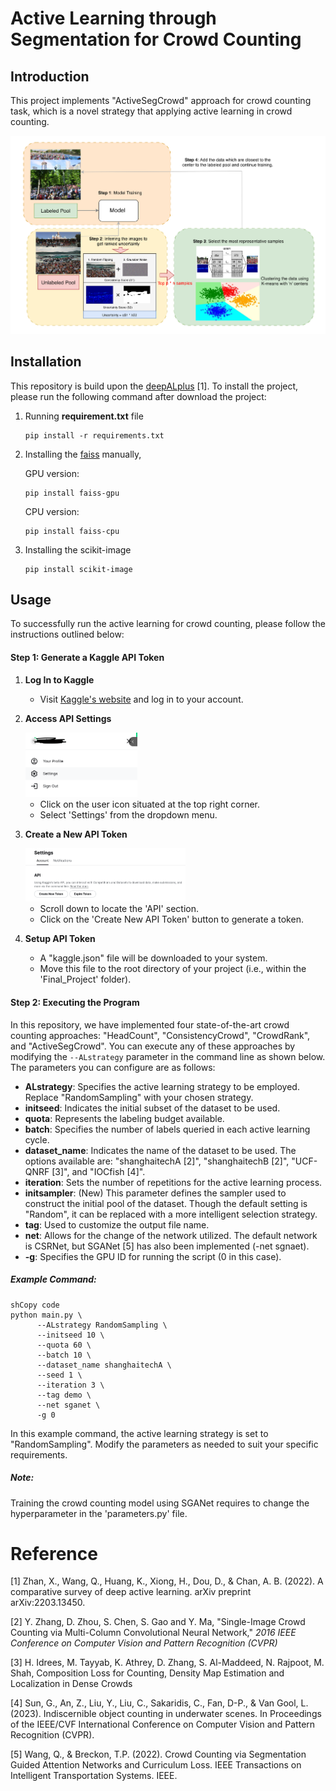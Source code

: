 # Active Learning through Segmentation for Crowd Counting

## Introduction

This project implements "ActiveSegCrowd" approach for crowd counting task, which is a novel strategy that applying active learning in crowd counting.

<img src="https://raw.githubusercontent.com/ZihanDai/images/master/pipeline.png" style="zoom:50%;" />

## Installation

This repository is build upon the [deepALplus](https://github.com/SineZHAN/deepALplus/tree/master) [1]. To install the project, please run the following command after download the project:

1. Running **requirement.txt** file

   ```
   pip install -r requirements.txt    
   ```

2. Installing the [faiss](https://github.com/facebookresearch/faiss) manually, 

   GPU version:

   ```
   pip install faiss-gpu
   ```

   CPU version:

   ```
   pip install faiss-cpu
   ```

3. Installing the scikit-image

   ```
   pip install scikit-image
   ```

## Usage

To successfully run the active learning for crowd counting, please follow the instructions outlined below:

#### Step 1: Generate a Kaggle API Token

1. **Log In to Kaggle**
   - Visit [Kaggle's website](https://www.kaggle.com/) and log in to your account.

2. **Access API Settings**

   <img src="https://raw.githubusercontent.com/ZihanDai/images/master/%E6%88%AA%E5%B1%8F2023-09-04%2016.23.14.png" alt="w" style="zoom:25%;" />

   - Click on the user icon situated at the top right corner.
   - Select 'Settings' from the dropdown menu.

3. **Create a New API Token**

   <img src="https://raw.githubusercontent.com/ZihanDai/images/master/%E6%88%AA%E5%B1%8F2023-09-04%2016.24.43.png" style="zoom:25%;" />

   - Scroll down to locate the 'API' section.
   - Click on the 'Create New API Token' button to generate a token.

4. **Setup API Token**

   - A "kaggle.json" file will be downloaded to your system.
   - Move this file to the root directory of your project (i.e., within the 'Final_Project' folder).

#### Step 2: Executing the Program

In this repository, we have implemented four state-of-the-art crowd counting approaches: "HeadCount", "ConsistencyCrowd", "CrowdRank", and "ActiveSegCrowd". You can execute any of these approaches by modifying the `--ALstrategy` parameter in the command line as shown below. The parameters you can configure are as follows:

- **ALstrategy**: Specifies the active learning strategy to be employed. Replace "RandomSampling" with your chosen strategy.
- **initseed**: Indicates the initial subset of the dataset to be used.
- **quota**: Represents the labeling budget available.
- **batch**: Specifies the number of labels queried in each active learning cycle.
- **dataset_name**: Indicates the name of the dataset to be used. The options available are: "shanghaitechA [2]", "shanghaitechB [2]", "UCF-QNRF [3]", and "IOCfish [4]".
- **iteration**: Sets the number of repetitions for the active learning process.
- **initsampler**: (New) This parameter defines the sampler used to construct the initial pool of the dataset. Though the default setting is "Random", it can be replaced with a more intelligent selection strategy.
- **tag**: Used to customize the output file name.
- **net**: Allows for the change of the network utilized. The default network is CSRNet, but SGANet [5] has also been implemented (-net sgnaet).
- **-g**: Specifies the GPU ID for running the script (0 in this case).

##### Example Command:

```
shCopy code
python main.py \
      --ALstrategy RandomSampling \
      --initseed 10 \
      --quota 60 \
      --batch 10 \
      --dataset_name shanghaitechA \
      --seed 1 \
      --iteration 3 \
      --tag demo \
      --net sganet \
      -g 0
```

In this example command, the active learning strategy is set to "RandomSampling". Modify the parameters as needed to suit your specific requirements.

##### Note:

Training the crowd counting model using SGANet requires to change the hyperparameter in the 'parameters.py' file.

# Reference

[1] Zhan, X., Wang, Q., Huang, K., Xiong, H., Dou, D., & Chan, A. B. (2022). A comparative survey of deep active learning. arXiv preprint arXiv:2203.13450.

[2] Y. Zhang, D. Zhou, S. Chen, S. Gao and Y. Ma, "Single-Image Crowd Counting via Multi-Column Convolutional Neural Network," *2016 IEEE Conference on Computer Vision and Pattern Recognition (CVPR)*

[3] H. Idrees, M. Tayyab, K. Athrey, D. Zhang, S. Al-Maddeed, N. Rajpoot, M. Shah, Composition Loss for Counting, Density Map Estimation and Localization in Dense Crowds

[4] Sun, G., An, Z., Liu, Y., Liu, C., Sakaridis, C., Fan, D-P., & Van Gool, L. (2023). Indiscernible object counting in underwater scenes. In Proceedings of the IEEE/CVF International Conference on Computer Vision and Pattern Recognition (CVPR).

[5] Wang, Q., & Breckon, T.P. (2022). Crowd Counting via Segmentation Guided Attention Networks and Curriculum Loss. IEEE Transactions on Intelligent Transportation Systems. IEEE.